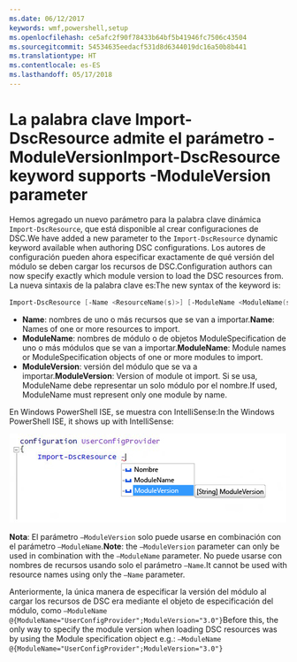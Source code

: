 ```yaml
---
ms.date: 06/12/2017
keywords: wmf,powershell,setup
ms.openlocfilehash: ce5afc2f90f78433b64bf5b41946fc7506c43504
ms.sourcegitcommit: 54534635eedacf531d8d6344019dc16a50b8b441
ms.translationtype: HT
ms.contentlocale: es-ES
ms.lasthandoff: 05/17/2018
---
```

# <a name="import-dscresource-keyword-supports--moduleversion-parameter"></a><span data-ttu-id="09e14-102">La palabra clave Import-DscResource admite el parámetro -ModuleVersion</span><span class="sxs-lookup"><span data-stu-id="09e14-102">Import-DscResource keyword supports -ModuleVersion parameter</span></span>

<span data-ttu-id="09e14-103">Hemos agregado un nuevo parámetro para la palabra clave dinámica `Import-DscResource`, que está disponible al crear configuraciones de DSC.</span><span class="sxs-lookup"><span data-stu-id="09e14-103">We have added a new parameter to the `Import-DscResource` dynamic keyword available when authoring DSC configurations.</span></span> <span data-ttu-id="09e14-104">Los autores de configuración pueden ahora especificar exactamente de qué versión del módulo se deben cargar los recursos de DSC.</span><span class="sxs-lookup"><span data-stu-id="09e14-104">Configuration authors can now specify exactly which module version to load the DSC resources from.</span></span> <span data-ttu-id="09e14-105">La nueva sintaxis de la palabra clave es:</span><span class="sxs-lookup"><span data-stu-id="09e14-105">The new syntax of the keyword is:</span></span>

```powershell
Import-DscResource [-Name <ResourceName(s)>] [-ModuleName <ModuleName(s)>] [-ModuleVersion <ModuleVersion>]
```

* <span data-ttu-id="09e14-106">**Name**: nombres de uno o más recursos que se van a importar.</span><span class="sxs-lookup"><span data-stu-id="09e14-106">**Name**: Names of one or more resources to import.</span></span>
* <span data-ttu-id="09e14-107">**ModuleName**: nombres de módulo o de objetos ModuleSpecification de uno o más módulos que se van a importar.</span><span class="sxs-lookup"><span data-stu-id="09e14-107">**ModuleName**: Module names or ModuleSpecification objects of one or more modules to import.</span></span>
* <span data-ttu-id="09e14-108">**ModuleVersion**: versión del módulo que se va a importar.</span><span class="sxs-lookup"><span data-stu-id="09e14-108">**ModuleVersion**: Version of module ot import.</span></span> <span data-ttu-id="09e14-109">Si se usa, ModuleName debe representar un solo módulo por el nombre.</span><span class="sxs-lookup"><span data-stu-id="09e14-109">If used, ModuleName must represent only one module by name.</span></span>

<span data-ttu-id="09e14-110">En Windows PowerShell ISE, se muestra con IntelliSense:</span><span class="sxs-lookup"><span data-stu-id="09e14-110">In the Windows PowerShell ISE, it shows up with IntelliSense:</span></span>

![](../images/Import-DscResource-Modversion.jpg)

<span data-ttu-id="09e14-111">**Nota**: El parámetro `–ModuleVersion` solo puede usarse en combinación con el parámetro `–ModuleName`.</span><span class="sxs-lookup"><span data-stu-id="09e14-111">**Note**: the `–ModuleVersion` parameter can only be used in combination with the `–ModuleName` parameter.</span></span> <span data-ttu-id="09e14-112">No puede usarse con nombres de recursos usando solo el parámetro `–Name`.</span><span class="sxs-lookup"><span data-stu-id="09e14-112">It cannot be used with resource names using only the `–Name` parameter.</span></span>

<span data-ttu-id="09e14-113">Anteriormente, la única manera de especificar la versión del módulo al cargar los recursos de DSC era mediante el objeto de especificación del módulo, como `–ModuleName @{ModuleName="UserConfigProvider";ModuleVersion="3.0"}`</span><span class="sxs-lookup"><span data-stu-id="09e14-113">Before this, the only way to specify the module version when loading DSC resources was by using the Module specification object e.g.: `–ModuleName @{ModuleName="UserConfigProvider";ModuleVersion="3.0"}`</span></span>
